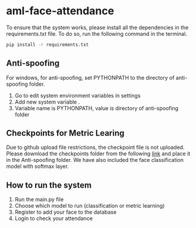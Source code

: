 # aml-face-attendance
To ensure that the system works, please install all the dependencies in the requirements.txt file. To do so, run the following command in the terminal.

```bash
pip install -r requirements.txt
```

## Anti-spoofing
For windows, for anti-spoofing, set PYTHONPATH to the directory of anti-spoofing folder.
1. Go to edit system environment variables in settings
2. Add new system variable .
3. Variable name is PYTHONPATH, value is directory of anti-spoofing folder

## Checkpoints for Metric Learing

Due to github upload file restrictions, the checkpoint file is not uploaded. Please download the checkpoints folder from the following [link](https://drive.google.com/drive/folders/1oxgZgjsnpTs-2LTgrqR2T5DX8j9_AyxI?usp=drive_link) and place it in the Anti-spoofing folder. We have also included the face classification model with softmax layer.

## How to run the system
1. Run the main.py file
2. Choose which model to run (classification or metric learning)
3. Register to add your face to the database
4. Login to check your attendance







